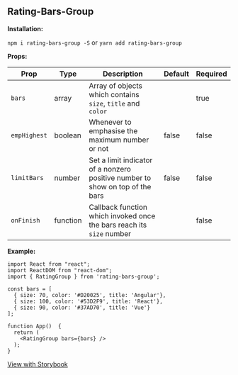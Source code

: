 
## Rating-Bars-Group

 **Installation:**

 `npm i rating-bars-group -S` or `yarn add rating-bars-group`

  **Props:**

| Prop | Type | Description|Default|Required
|--|--|--|--|--|
| `bars` | array | Array of objects which contains `size`, `title` and `color` ||true
|`empHighest`|boolean|Whenever to emphasise the maximum number or not | false|false
|`limitBars`|number|Set a limit indicator of a nonzero positive number to show on top of the bars|false|false 
|`onFinish`| function|Callback function which invoked once the bars reach its `size` number||false

  **Example:**
````
import React from "react";
import ReactDOM from "react-dom";
import { RatingGroup } from 'rating-bars-group';

const bars = [
  { size: 70, color: '#D20025', title: 'Angular'},
  { size: 100, color: '#53D2F9', title: 'React'},
  { size: 90, color: '#37AD70', title: 'Vue'}
];

function App()  {
  return (
	<RatingGroup bars={bars} />
  );
}
````

[View with Storybook](https://determined-einstein-121cee.netlify.com/?path=/story/storybook-knobs--props)
